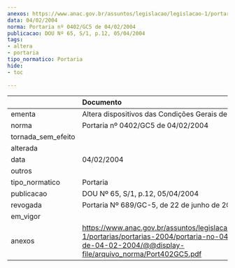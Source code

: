 ```yaml
---
anexos: https://www.anac.gov.br/assuntos/legislacao/legislacao-1/portarias/portarias-2004/portaria-no-0402-gc5-de-04-02-2004/@@display-file/arquivo_norma/Port402GC5.pdf
data: 04/02/2004
norma: Portaria nº 0402/GC5 de 04/02/2004
publicacao: DOU Nº 65, S/1, p.12, 05/04/2004
tags:
- altera
- portaria
tipo_normatico: Portaria
hide: 
- toc 
 
---
```


|                    | Documento                                                                                                                                                        |
|:-------------------|:-----------------------------------------------------------------------------------------------------------------------------------------------------------------|
| ementa             | Altera dispositivos das Condições Gerais de Transporte.                                                                                                          |
| norma              | Portaria nº 0402/GC5 de 04/02/2004                                                                                                                               |
| tornada_sem_efeito |                                                                                                                                                                  |
| alterada           |                                                                                                                                                                  |
| data               | 04/02/2004                                                                                                                                                       |
| outros             |                                                                                                                                                                  |
| tipo_normatico     | Portaria                                                                                                                                                         |
| publicacao         | DOU Nº 65, S/1, p.12, 05/04/2004                                                                                                                                 |
| revogada           | Portaria Nº 689/GC-5, de 22 de junho de 2005                                                                                                                     |
| em_vigor           |                                                                                                                                                                  |
| anexos             | https://www.anac.gov.br/assuntos/legislacao/legislacao-1/portarias/portarias-2004/portaria-no-0402-gc5-de-04-02-2004/@@display-file/arquivo_norma/Port402GC5.pdf |